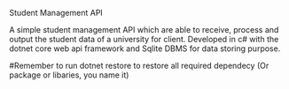 Student Management API

A simple student management API which are able to receive, process and output the student data of a university for client. Developed in c# with the dotnet core web api framework and Sqlite DBMS for data storing purpose.

#Remember to run dotnet restore to restore all required dependecy (Or package or libaries, you name it)
